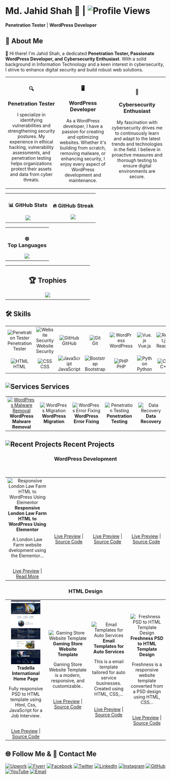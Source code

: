 # Md. Jahid Shah 👋 | ![Profile Views](https://komarev.com/ghpvc/?username=mdjahidshah)
**Penetration Tester** | **WordPress Developer**
## 🚀 About Me
👋 Hi there! I'm Jahid Shah, a dedicated **Penetration Tester, Passionate WordPress Developer, and Cybersecurity Enthusiast**. With a solid background in Information Technology and a keen interest in cybersecurity, I strive to enhance digital security and build robust web solutions.

<div align="center">
  <table>
    <tr>
      <td align="center" width="300px">
        <h3><span>🔍</span><br /><br />Penetration Tester</h3>
        <p>I specialize in identifying vulnerabilities and strengthening security postures. My experience in ethical hacking, vulnerability assessments, and penetration testing helps organizations protect their assets and data from cyber threats.</p>
      </td>
      <td align="center" width="300px">
        <h3><span>🖥️</span><br /><br />WordPress Developer</h3>
        <p>As a WordPress developer, I have a passion for creating and optimizing websites. Whether it's building from scratch, removing malware, or enhancing security, I enjoy every aspect of WordPress development and maintenance.</p>
      </td>
      <td align="center" width="300px">
        <h3><span>🔐</span><br /><br />Cybersecurity Enthusiast</h3>
        <p>My fascination with cybersecurity drives me to continuously learn and adapt to the latest trends and technologies in the field. I believe in proactive measures and thorough testing to ensure digital environments are secure.</p>
      </td>
      <!--td align="center" width="300px">
        <h3><span>🔍</span><br /><br /></h3>
        <p></p>
      </td-->
    </tr>
  </table>
</div>

<div align="center">
  <table>
    <tr>
      <td align="center" width="50%">
        <h3>📊 GitHub Stats</h3>
        <span><img src="https://github-readme-stats.vercel.app/api?username=mdjahidshah&show_icons=true&theme=radical"></span>
      </td>
      <td align="center" width="50%">
        <h3>🔥 GitHub Streak</h3>
        <span><img src="https://github-readme-streak-stats.herokuapp.com/?user=mdjahidshah&theme=radical&hide_border=true"></span>
      </td>
    </tr>
  </table>
</div>

<div align="center" width="100%">
  <table>
    <tr>
      <td align="center" width="100%">
        <h3>🌐<br/>Top Languages</h3>
        <span><img src="https://github-readme-stats.vercel.app/api/top-langs/?username=mdjahidshah&layout=compact&theme=radical"></span>
      </td>
    </tr>
  </table>
</div>

<div align="center">
  <table>
    <tr>
      <td align="center" width="50%">
        <h2>🏆 Trophies</h2>
        <span><img src="https://github-profile-trophy.vercel.app/?username=mdjahidshah&theme=radical"></span>
      </td>
    </tr>
  </table>
</div>

<!--## 🏆 Trophies
![Trophies](https://github-profile-trophy.vercel.app/?username=mdjahidshah&theme=radical)
-->


## 🛠 Skills
<table>
  <tr>
    <td align="center" width="120">
      <img src="https://img.icons8.com/ios/50/000000/hacker.png" width="48" height="48" alt="Penetration Tester" />
      <br>Penetration Tester
    </td>
    <td align="center" width="120">
      <img src="https://img.icons8.com/ios-filled/50/000000/shield.png" width="48" height="48" alt="Website Security" />
      <br>Website Security
    </td>
    <td align="center" width="120">
      <img src="https://img.icons8.com/color/48/000000/github.png" width="48" height="48" alt="GitHub" />
      <br>GitHub
    </td>
     <td align="center" width="120">
      <img src="https://img.icons8.com/color/48/000000/git.png" width="48" height="48" alt="Git" />
      <br>Git
    </td>
    <td align="center" width="120">
      <img src="https://img.icons8.com/color/48/000000/wordpress.png" width="48" height="48" alt="WordPress" />
      <br>WordPress
    </td>
    <td align="center" width="120">
      <img src="https://img.icons8.com/color/48/000000/vue-js.png" width="48" height="48" alt="Vue.js" />
      <br>Vue.js
    </td>
    <td align="center" width="120">
      <img src="https://img.icons8.com/color/48/000000/react-native.png" width="48" height="48" alt="React.js" />
      <br>React.js
    </td>
  </tr>
  <tr>
  <td align="center" width="120">
      <img src="https://img.icons8.com/color/48/000000/html-5.png" width="48" height="48" alt="HTML" />
      <br>HTML
    </td>
    <td align="center" width="120">
      <img src="https://img.icons8.com/color/48/000000/css3.png" width="48" height="48" alt="CSS" />
      <br>CSS
    </td>
    <td align="center" width="120">
      <img src="https://img.icons8.com/color/48/000000/javascript.png" width="48" height="48" alt="JavaScript" />
      <br>JavaScript
    </td>
    <td align="center" width="120">
      <img src="https://img.icons8.com/color/48/000000/bootstrap.png" width="48" height="48" alt="Bootstrap" />
      <br>Bootstrap
    </td>
    <td align="center" width="120">
      <img src="https://img.icons8.com/color/48/000000/php.png" width="48" height="48" alt="PHP" />
      <br>PHP
    </td>
    <td align="center" width="120">
      <img src="https://img.icons8.com/color/48/000000/python.png" width="48" height="48" alt="Python" />
      <br>Python
    </td>
    <td align="center" width="120">
      <img src="https://img.icons8.com/color/48/000000/c-plus-plus-logo.png" width="48" height="48" alt="C++" />
      <br>C++
    </td>
  </tr>
</table>

## <img src="https://img.icons8.com/ios-filled/50/ffffff/services.png" alt="Services" width="30"/> Services
<div align="center">
  <table>
    <tr>
      <td align="center" width="200px">
        <a href="https://www.upwork.com/services/product/development-it-wordpress-virus-removal-recover-hacked-website-provide-fast-fix-solutions-1822222983601512003?ref=project_share"><img src="https://img.icons8.com/color/48/000000/bug.png" alt="WordPress Malware Removal"/></a><br />
        <b>WordPress Malware Removal</b>
      </td>
      <td align="center" width="200px">
        <img src="https://img.icons8.com/fluency/48/000000/cloud-sync.png" alt="WordPress Migration"/><br />
        <b>WordPress Migration</b>
      </td>
      <td align="center" width="200px">
        <img src="https://img.icons8.com/color/48/000000/maintenance.png" alt="WordPress Error Fixing"/><br />
        <b>WordPress Error Fixing</b>
      </td>
      <td align="center" width="200px">
        <img src="https://img.icons8.com/color/48/000000/security-checked.png" alt="Penetration Testing"/><br />
        <b>Penetration Testing</b>
      </td>
      <td align="center" width="200px">
          <img src="https://img.icons8.com/color/48/000000/data-backup.png" alt="Data Recovery"/><br />
          <b>Data Recovery</b>
      </td>
    </tr>
  </table>
</div>

## <img src="https://img.icons8.com/ios-filled/50/ffffff/maintenance.png" alt="Recent Projects" width="30"/> Recent Projects

<div align="center">
  <h3>WordPress Development</h3>
  <table>
      <tr>
      <td align="center" width="200px">
        <img src="https://mdjahidshah.github.io/Responsive-London-Law-Farm-HTML-to-WordPress-Using-Elementor/images/London-Law-Farm-Full-View.png" width="auto" height="200px" alt="Responsive London Law Farm HTML to WordPress Using Elementor"/><br />
        <b>Responsive London Law Farm HTML to WordPress Using Elementor</b><br />
        <p>A London Law Farm website dvelopment using the Elementor...</p><br />
        <a href="https://glasgowlawyer.sscholarscenter.com/">Live Preview</a> |  <a href="https://mdjahidshah.github.io/Responsive-London-Law-Farm-HTML-to-WordPress-Using-Elementor/">Read More</a><br />
      </td>
      <td align="center" width="200px">
        <img src="" width="auto" height="200px" alt=""/><br />
        <b></b><br />
        <p></p><br />
        <a href="">Live Preview</a> | <a href="">Source Code</a><br />
      </td>
      <td align="center" width="200px">
        <img src="" width="auto" height="200px" alt=""/><br />
        <b></b><br />
        <p></p><br />
        <a href="">Live Preview</a> | <a href="">Source Code</a><br />
      </td>
      <td align="center" width="200px">
        <img src="" width="auto" height="200px" alt=""/><br />
        <b></b><br />
        <p></p><br />
        <a href="">Live Preview</a> | <a href="">Source Code</a><br />
      </td>
    </tr> <br />
  </table>
  <h3>HTML Design</h3>
  <table>
    <tr>
      <td align="center" width="200px">
        <img src="https://github.com/MdJahidShah/Tradella-International-Home-Page/blob/main/tradella-international-Home-page.jpg" width="auto" height="200px" alt="Tradella International Home Page"/><br />
        <b>Tradella International Home Page</b><br />
        <p>Fully responsive PSD to HTML template using Html, Css, JavaScript for a Job Interview.</p><br />
        <a href="https://mdjahidshah.github.io/Tradella-International-Home-Page/">Live Preview</a> | <a href="https://github.com/MdJahidShah/Tradella-International-Home-Page">Source Code</a><br />
      </td>
      <td align="center" width="200px">
        <img src="https://mdjahidshah.github.io/gaming-ecommerce-template/gaming-ecommerce-template.png" width="auto" height="200px" alt="Gaming Store Website Template "/><br />
        <b>Gaming Store Website Template </b><br />
        <p>Gaming Store Website Template is a modern, responsive, and customizable..</p><br />
        <a href="https://mdjahidshah.github.io/gaming-ecommerce-template/">Live Preview</a> | <a href="https://github.com/MdJahidShah/gaming-ecommerce-template">Source Code</a><br />
      </td>
      <td align="center" width="200px">
        <img src="https://mdjahidshah.github.io/email-templates-for-auto-services/email-templates-for-auto-services.png" width="auto" height="200px" alt="Email Templates for Auto Services"/><br />
        <b>Email Templates for Auto Services</b><br />
        <p>This is a email template tailored for auto service businesses. Created using HTML, CSS,...</p><br />
        <a href="https://mdjahidshah.github.io/email-templates-for-auto-services/">Live Preview</a> | <a href="https://github.com/MdJahidShah/email-templates-for-auto-services/">Source Code</a><br />
      </td>
      <td align="center" width="200px">
        <img src="https://mdjahidshah.github.io/Freshness-PSD-to-HTML-Template-Design/Freshness-PSD-to-HTML-TEMPLATE-DESIGN.png" width="auto" height="200px" alt="Freshness PSD to HTML Template Design"/><br />
        <b>Freshness PSD to HTML Template Design</b><br />
        <p>Freshness is a responsive website template converted from a PSD design using HTML, CSS...</p><br />
        <a href="https://mdjahidshah.github.io/Freshness-PSD-to-HTML-Template-Design/">Live Preview</a> | <a href="https://github.com/MdJahidShah/Freshness-PSD-to-HTML-Template-Design/">Source Code</a><br />
      </td>
      <!--td align="center" width="200px">
        <img src="" width="auto" height="200px" alt=""/><br />
        <b></b><br />
        <p></p><br />
        <a href="https://mdjahidshah.github.io/Simple-Login-Form-Using-Html-CSS-and-JavaScript-and-Bootstrap5/">Live Preview</a> | <a href="">Source Code</a><br />
      </td-->
    </tr>
  </table>
</div>

## 🌐 Follow Me & 📧 Contact Me

<p text-align="left">
  <a href="https://www.upwork.com/freelancers/~017d4f7b9e14c3a1e0?mp_source=share" target="_blank"><img src="https://img.icons8.com/ios-filled/50/ffffff/upwork.png" alt="Upwork"/></a>
  <a href="https://www.fiverr.com/idealistb" target="_blank"><img src="https://img.icons8.com/color/48/000000/fiverr.png" alt="Fiverr"/></a>
  <a href="https://facebook.com/JahidShahWP" target="_blank"><img src="https://img.icons8.com/color/48/000000/facebook.png" alt="Facebook"/></a>
  <a href="https://twitter.com/JahidShahwp" target="_blank"><img src="https://img.icons8.com/color/48/000000/twitter--v1.png" alt="Twitter"/></a>
  <a href="https://www.linkedin.com/in/jahid-shah-wp/" target="_blank"><img src="https://img.icons8.com/color/48/000000/linkedin.png" alt="LinkedIn"/></a>
  <a href="https://www.instagram.com/jahidshahwp/" target="_blank"><img src="https://img.icons8.com/color/48/000000/instagram-new.png" alt="Instagram"/></a>
  <a href="https://github.com/mdjahidshah" target="_blank"><img src="https://img.icons8.com/color/48/000000/github.png" alt="GitHub"/></a>
  <a href="https://www.youtube.com/@JahidShahWP" target="_blank"><img src="https://img.icons8.com/color/48/000000/youtube-play.png" alt="YouTube"/></a>
  <a href="mailto:mdjahidshah65@gmail.com" target="_blank"><img src="https://img.icons8.com/color/48/000000/email.png" alt="Email"/></a>
</p>

